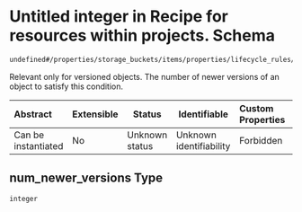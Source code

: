 # Untitled integer in Recipe for resources within projects. Schema

```txt
undefined#/properties/storage_buckets/items/properties/lifecycle_rules/items/properties/condition/properties/num_newer_versions
```

Relevant only for versioned objects. The number of newer versions of an object to satisfy this condition.


| Abstract            | Extensible | Status         | Identifiable            | Custom Properties | Additional Properties | Access Restrictions | Defined In                                                                                                          |
| :------------------ | ---------- | -------------- | ----------------------- | :---------------- | --------------------- | ------------------- | ------------------------------------------------------------------------------------------------------------------- |
| Can be instantiated | No         | Unknown status | Unknown identifiability | Forbidden         | Allowed               | none                | [resources.schema.json\*](../../../../../../../../../../tmp/182028425/resources.schema.json "open original schema") |

## num_newer_versions Type

`integer`
